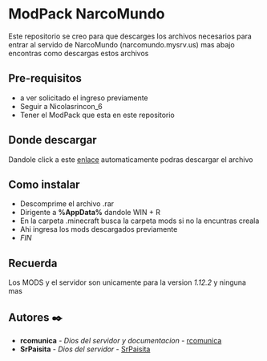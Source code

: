 # ModPack NarcoMundo


Este repositorio se creo para que descarges los archivos necesarios para entrar al servido de NarcoMundo (narcomundo.mysrv.us) mas abajo encontras como 
descargas estos archivos

## Pre-requisitos

 - a ver solicitado el ingreso previamente
 - Seguir a Nicolasrincon_6
 - Tener el ModPack que esta en este repositorio

## Donde descargar

 Dandole click a este [enlace](https://github.com/rcomunica/ModPack_NarcoMundo/archive/refs/heads/main.zip) automaticamente podras descargar el archivo
 
## Como instalar

 - Descomprime el archivo .rar 
 - Dirigente a **%AppData%** dandole WIN + R 
 - En la carpeta .minecraft busca la carpeta mods si no la encuntras creala
 - Ahi ingresa los mods descargados previamente
 - _FIN_

## Recuerda
 
 Los MODS y el servidor son unicamente para la version _1.12.2_ y ninguna mas
 
 
## Autores ✒️
  
  - **rcomunica** - _Dios del servidor y documentacion_ - [rcomunica](https://github.com/rcomunica)
  - **SrPaisita** - _Dios del servidor_ - [SrPaisita](https://github.com/SrPaisita)
  
  

